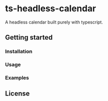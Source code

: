 # ts-headless-calendar
A headless calendar built purely with typescript.

## Getting started

### Installation

### Usage

### Examples

## License